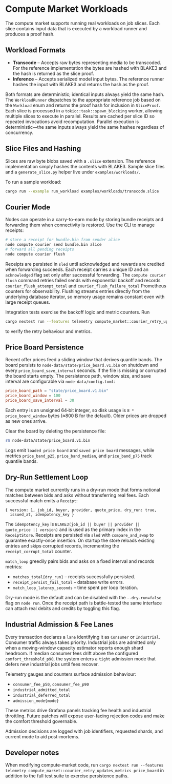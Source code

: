 # Compute Market Workloads

The compute market supports running real workloads on job slices. Each slice
contains input data that is executed by a workload runner and produces a proof
hash.

## Workload Formats

- **Transcode** – Accepts raw bytes representing media to be transcoded. For the
  reference implementation the bytes are hashed with BLAKE3 and the hash is
  returned as the slice proof.
- **Inference** – Accepts serialized model input bytes. The reference runner
  hashes the input with BLAKE3 and returns the hash as the proof.

Both formats are deterministic; identical inputs always yield the same hash. The
`WorkloadRunner` dispatches to the appropriate reference job based on the
`Workload` enum and returns the proof hash for inclusion in `SliceProof`. Each
slice is processed in a `tokio::task::spawn_blocking` worker, allowing multiple
slices to execute in parallel. Results are cached per slice ID so repeated
invocations avoid recomputation. Parallel execution is deterministic—the same
inputs always yield the same hashes regardless of concurrency.

## Slice Files and Hashing

Slices are raw byte blobs saved with a `.slice` extension. The reference
implementation simply hashes the contents with BLAKE3. Sample slice files and a
`generate_slice.py` helper live under `examples/workloads/`.

To run a sample workload:

```bash
cargo run --example run_workload examples/workloads/transcode.slice
```

## Courier Mode

Nodes can operate in a carry-to-earn mode by storing bundle receipts and
forwarding them when connectivity is restored. Use the CLI to manage receipts:

```bash
# store a receipt for bundle.bin from sender alice
node compute courier send bundle.bin alice
# forward all pending receipts
node compute courier flush
```

Receipts are persisted in `sled` until acknowledged and rewards are credited
when forwarding succeeds. Each receipt carries a unique ID and an
`acknowledged` flag set only after successful forwarding. The `compute courier
flush` command retries failed sends with exponential backoff and records
`courier_flush_attempt_total` and `courier_flush_failure_total` Prometheus
counters for observability. Flushing streams entries directly from the
underlying database iterator, so memory usage remains constant even with large
receipt queues.

Integration tests exercise the backoff logic and metric counters. Run

```bash
cargo nextest run --features telemetry compute_market::courier_retry_updates_metrics
```

to verify the retry behaviour and metrics.

## Price Board Persistence

Recent offer prices feed a sliding window that derives quantile bands. The board
persists to `node-data/state/price_board.v1.bin` on shutdown and every
`price_board_save_interval` seconds. If the file is missing or corrupted the
board starts empty. The persistence path, window size, and save interval are
configurable via `node-data/config.toml`:

```toml
price_board_path = "state/price_board.v1.bin"
price_board_window = 100
price_board_save_interval = 30
```

Each entry is an unsigned 64‑bit integer, so disk usage is `8 * price_board_window`
bytes (≈800 B for the default). Older prices are dropped as new ones arrive.

Clear the board by deleting the persistence file:

```bash
rm node-data/state/price_board.v1.bin
```

Logs emit `loaded price board` and `saved price board` messages, while metrics
`price_band_p25`, `price_band_median`, and `price_band_p75` track quantile
bands.

## Dry-Run Settlement Loop

The compute market currently runs in a dry-run mode that forms notional matches
between bids and asks without transferring real fees. Each successful match
emits a `Receipt`:

```text
{ version: 1, job_id, buyer, provider, quote_price, dry_run: true,
  issued_at, idempotency_key }
```

The `idempotency_key` is `BLAKE3(job_id || buyer || provider || quote_price ||
version)` and is used as the primary index in the `ReceiptStore`. Receipts are
persisted via `sled` with `compare_and_swap` to guarantee exactly-once
insertion. On startup the store reloads existing entries and skips corrupted
records, incrementing the `receipt_corrupt_total` counter.

`match_loop` greedily pairs bids and asks on a fixed interval and records
metrics:

- `matches_total{dry_run}` – receipts successfully persisted.
- `receipt_persist_fail_total` – database write errors.
- `match_loop_latency_seconds` – time spent per loop iteration.

Dry-run mode is the default and can be disabled with the `--dry-run=false`
flag on `node run`. Once the receipt path is battle-tested the same interface
can attach real debits and credits by toggling this flag.

## Industrial Admission & Fee Lanes

Every transaction declares a `lane` identifying it as `Consumer` or
`Industrial`. Consumer traffic always takes priority. Industrial jobs are
admitted only when a moving-window capacity estimator reports enough shard
headroom. If median consumer fees drift above the configured
`comfort_threshold_p90`, the system enters a `tight` admission mode that
defers new industrial jobs until fees recover.

Telemetry gauges and counters surface admission behaviour:

- `consumer_fee_p50`, `consumer_fee_p90`
- `industrial_admitted_total`
- `industrial_deferred_total`
- `admission_mode{mode}`

These metrics drive Grafana panels tracking fee health and industrial
throttling. Future patches will expose user-facing rejection codes and make
the comfort threshold governable.

Admission decisions are logged with job identifiers, requested shards, and current mode to aid post-mortems.

## Developer notes

When modifying compute-market code, run `cargo nextest run --features telemetry compute_market::courier_retry_updates_metrics price_board` in addition to the full test suite to exercise persistence paths.
